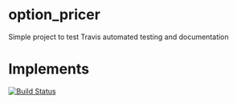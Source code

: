 # option_pricer
Simple project to test Travis automated testing and documentation


# 

# Implements 

[![Build Status](https://travis-ci.org/Amuraivel/option_pricer.svg?branch=master)](https://travis-ci.org/Amuraivel/option_pricer)
